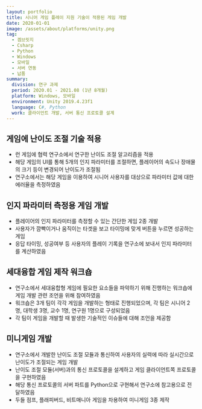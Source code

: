 ```yaml
---
layout: portfolio
title: 시니어 게임 플레이 지원 기술이 적용된 게임 개발
date: 2020-01-01
image: /assets/about/platforms/unity.png
tag:
  - 겜브릿지
  - Csharp
  - Python
  - Windows
  - 모바일
  - 서버 연동
  - 납품
summary:
  division: 연구 과제
  period: 2020.01 - 2021.08 (1년 8개월)
  platform: Windows, 모바일
  environment: Unity 2019.4.23f1
  language: C#, Python
  work: 클라이언트 개발, 서버 통신 프로토콜 설계
---
```


## 게임에 난이도 조절 기술 적용

* 런 게임에 협력 연구소에서 연구한 난이도 조절 알고리즘을 적용
* 해당 게임의 UI를 통해 5개의 인지 파라미터를 조절하면, 플레이어의 속도나 장애물의 크기 등이 변경되어 난이도가 조절됨
* 연구소에서는 해당 게임을 이용하여 시니어 사용자를 대상으로 파라미터 값에 대한 에러율을 측정하였음

## 인지 파라미터 측정용 게임 개발

* 플레이어의 인지 파라미터를 측정할 수 있는 간단한 게임 2종 개발
* 사용자가 깜빡이거나 움직이는 타겟을 보고 타이밍에 맞게 버튼을 누르면 성공하는 게임
* 응답 타이밍, 성공여부 등 사용자의 플레이 기록을 연구소에 보내서 인지 파라미터를 계산하였음

## 세대융합 게임 제작 워크숍

* 연구소에서 세대융합형 게임에 필요한 요소들을 파악하기 위해 진행하는 워크숍에 게임 개발 관련 조언을 위해 참여하였음
* 워크숍은 3개 팀이 각각 게임을 개발하는 형태로 진행되었으며, 각 팀은 시니어 2명, 대학생 3명, 교수 1명, 연구원 1명으로 구성되었음
* 각 팀이 게임을 개발할 때 발생한 기술적인 이슈들에 대해 조언을 제공함

## 미니게임 개발

* 연구소에서 개발한 난이도 조절 모듈과 통신하여 사용자의 실력에 따라 실시간으로 난이도가 조절되는 게임 개발
* 난이도 조절 모듈(서버)과의 통신 프로토콜을 설계하고 게임 클라이언트쪽 프로토콜을 구현하였음
* 해당 통신 프로토콜의 서버 파트를 Python으로 구현해서 연구소에 참고용으로 전달하였음
* 두들 점프, 플래피버드, 비트매니아 게임을 차용하여 미니게임 3종 제작

